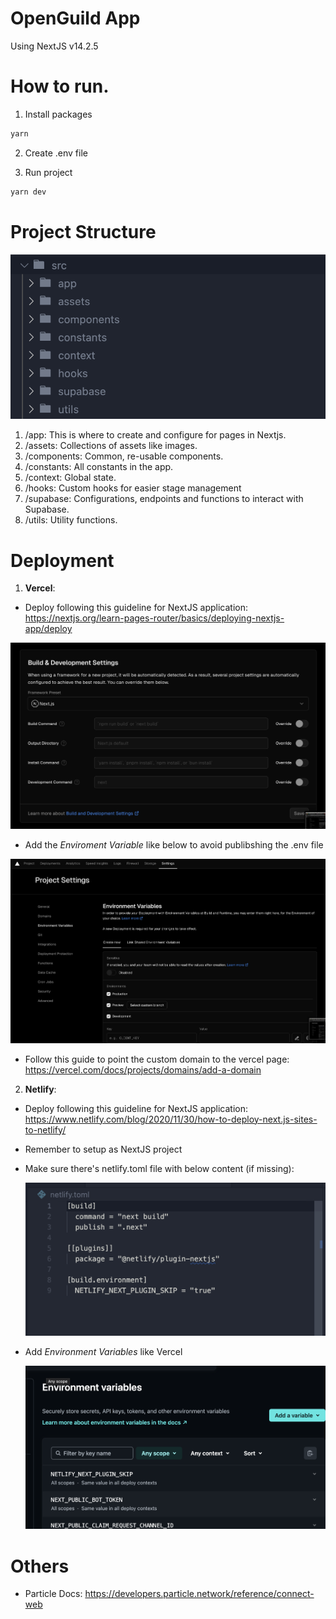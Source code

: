 # OpenGuild App

Using NextJS v14.2.5

# How to run.

1. Install packages

```bash
yarn
```

2. Create .env file

3. Run project

```bash
yarn dev
```

# Project Structure

![structure](public/assets/images/docs/structure.png)

1. /app: This is where to create and configure for pages in Nextjs.
2. /assets: Collections of assets like images.
3. /components: Common, re-usable components.
4. /constants: All constants in the app.
5. /context: Global state.
6. /hooks: Custom hooks for easier stage management
7. /supabase: Configurations, endpoints and functions to interact with Supabase.
8. /utils: Utility functions.

# Deployment

1. **Vercel**:

- Deploy following this guideline for NextJS application: https://nextjs.org/learn-pages-router/basics/deploying-nextjs-app/deploy

![structure](public/assets/images/docs/vercel-settings.png)

- Add the _Enviroment Variable_ like below to avoid publibshing the .env file

![env](public/assets/images/docs/env.png)

- Follow this guide to point the custom domain to the vercel page: https://vercel.com/docs/projects/domains/add-a-domain

2. **Netlify**:

- Deploy following this guideline for NextJS application: https://www.netlify.com/blog/2020/11/30/how-to-deploy-next.js-sites-to-netlify/
- Remember to setup as NextJS project
- Make sure there's netlify.toml file with below content (if missing):

  ![netlify](public/assets/images/docs/netlify.png)

- Add _Environment Variables_ like Vercel

  ![netlify](public/assets/images/docs/env-netlify.png)

# Others

- Particle Docs: https://developers.particle.network/reference/connect-web
